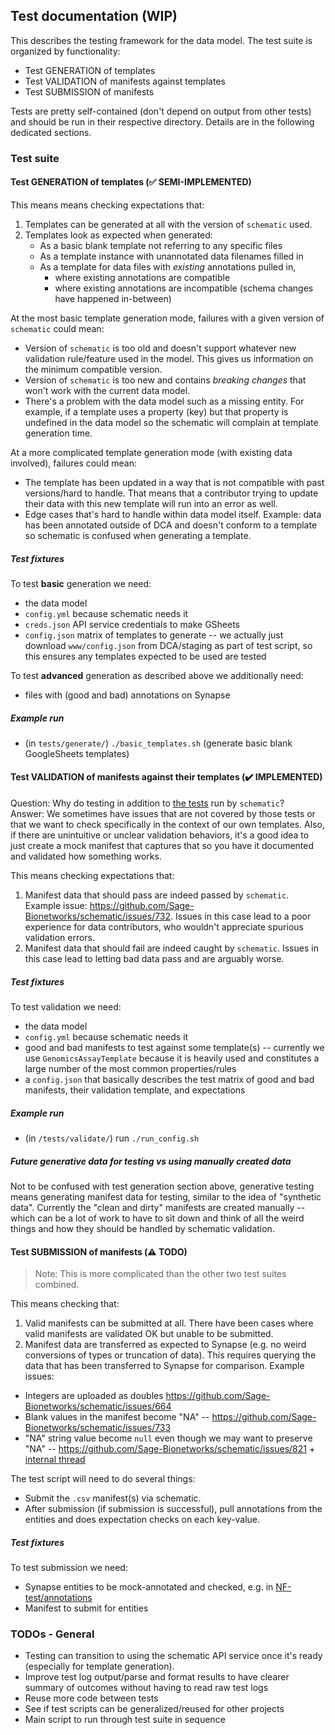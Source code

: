 ## Test documentation (WIP)

This describes the testing framework for the data model. 
The test suite is organized by functionality: 
- Test GENERATION of templates
- Test VALIDATION of manifests against templates
- Test SUBMISSION of manifests

Tests are pretty self-contained (don't depend on output from other tests) and should be run in their respective directory.
Details are in the following dedicated sections.

### Test suite

#### Test GENERATION of templates (:white_check_mark: SEMI-IMPLEMENTED)

This means means checking expectations that:
1. Templates can be generated at all with the version of `schematic` used. 
2. Templates look as expected when generated:
    - As a basic blank template not referring to any specific files
    - As a template instance with unannotated data filenames filled in
    - As a template for data files with *existing* annotations pulled in,
        - where existing annotations are compatible
        - where existing annotations are incompatible (schema changes have happened in-between)

At the most basic template generation mode, failures with a given version of `schematic` could mean:
- Version of `schematic` is too old and doesn't support whatever new validation rule/feature used in the model. This gives us information on the minimum compatible version.
- Version of `schematic` is too new and contains *breaking changes* that won't work with the current data model.  
- There's a problem with the data model such as a missing entity. For example, if a template uses a property (key) but that property is undefined in the data model so the schematic will complain at template generation time. 

At a more complicated template generation mode (with existing data involved), failures could mean:
- The template has been updated in a way that is not compatible with past versions/hard to handle. That means that a contributor trying to update their data with this new template will run into an error as well.
- Edge cases that's hard to handle within data model itself. Example: data has been annotated outside of DCA and doesn't conform to a template so schematic is confused when generating a template. 

##### Test fixtures

To test **basic** generation we need:
- the data model
- `config.yml` because schematic needs it
- `creds.json` API service credentials to make GSheets
- `config.json` matrix of templates to generate -- we actually just download `www/config.json` from DCA/staging as part of test script, so this ensures any templates expected to be used are tested

To test **advanced** generation as described above we additionally need:
- files with (good and bad) annotations on Synapse

##### Example run

- (in `tests/generate/`) `./basic_templates.sh` (generate basic blank GoogleSheets templates)

#### Test VALIDATION of manifests against their templates (:heavy_check_mark: IMPLEMENTED)

Question: Why do testing in addition to [the tests](https://github.com/Sage-Bionetworks/schematic/tree/develop/tests/data/mock_manifests) run by `schematic`?  
Answer: We sometimes have issues that are not covered by those tests or that we want to check specifically in the context of our own templates. 
Also, if there are unintuitive or unclear validation behaviors, it's a good idea to just create a mock manifest that captures that so you have it documented and validated how something works.

This means checking expectations that:
1. Manifest data that should pass are indeed passed by `schematic`. Example issue: https://github.com/Sage-Bionetworks/schematic/issues/732. Issues in this case lead to a poor experience for data contributors, who wouldn't appreciate spurious validation errors. 
2. Manifest data that should fail are indeed caught by `schematic`. Issues in this case lead to letting bad data pass and are arguably worse.  

##### Test fixtures 

To test validation we need:
- the data model 
- `config.yml` because schematic needs it
- good and bad manifests to test against some template(s) -- currently we use `GenomicsAssayTemplate` because it is heavily used and constitutes a large number of the most common properties/rules
- a `config.json` that basically describes the test matrix of good and bad manifests, their validation template, and expectations

##### Example run

- (in `/tests/validate/`) run `./run_config.sh`

##### Future generative data for testing vs using manually created data

Not to be confused with test generation section above, generative testing means generating manifest data for testing, similar to the idea of "synthetic data". Currently the "clean and dirty" manifests are created manually -- which can be a lot of work to have to sit down and think of all the weird things and how they should be handled by schematic validation. 

#### Test SUBMISSION of manifests (:warning: TODO)

> Note: This is more complicated than the other two test suites combined.

This means checking that:
1. Valid manifests can be submitted at all. There have been cases where valid manifests are validated OK but unable to be submitted. 
2. Manifest data are transferred as expected to Synapse (e.g. no weird conversions of types or truncation of data). This requires querying the data that has been transferred to Synapse for comparison. Example issues: 
- Integers are uploaded as doubles https://github.com/Sage-Bionetworks/schematic/issues/664
- Blank values in the manifest become "NA" -- https://github.com/Sage-Bionetworks/schematic/issues/733
- "NA" string value become `null` even though we may want to preserve "NA" -- https://github.com/Sage-Bionetworks/schematic/issues/821 + [internal thread](https://sagebionetworks.slack.com/archives/C01ANC02U59/p1681769606510569?thread_ts=1681769370.017039&cid=C01ANC02U59)

The test script will need to do several things:
- Submit the `.csv` manifest(s) via schematic.
- After submission (if submission is successful), pull annotations from the entities and does expectation checks on each key-value.

##### Test fixtures

To test submission we need:
- Synapse entities to be mock-annotated and checked, e.g. in [NF-test/annotations](https://www.synapse.org/#!Synapse:syn32530621)
- Manifest to submit for entities


### TODOs - General

- Testing can transition to using the schematic API service once it's ready (especially for template generation).
- Improve test log output/parse and format results to have clearer summary of outcomes without having to read raw test logs  
- Reuse more code between tests
- See if test scripts can be generalized/reused for other projects
- Main script to run through test suite in sequence 
